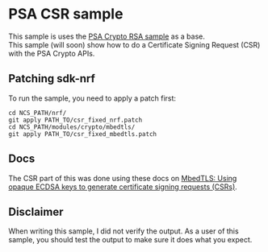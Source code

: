 # PSA CSR sample
This sample is uses the [PSA Crypto RSA sample](https://docs.nordicsemi.com/bundle/ncs-latest/page/nrf/samples/crypto/rsa/README.html) as a base.  
This sample (will soon) show how to do a Certificate Signing Request (CSR) with the PSA Crypto APIs.

## Patching sdk-nrf
To run the sample, you need to apply a patch first:
```
cd NCS_PATH/nrf/
git apply PATH_TO/csr_fixed_nrf.patch
cd NCS_PATH/modules/crypto/mbedtls/
git apply PATH_TO/csr_fixed_mbedtls.patch
```

## Docs
The CSR part of this was done using these docs on [MbedTLS: Using opaque ECDSA keys to generate certificate signing requests (CSRs)](https://os.mbed.com/docs/mbed-os/v6.16/porting/using-psa-enabled-mbed-tls.html#using-opaque-ecdsa-keys-to-generate-certificate-signing-requests-csrs).

## Disclaimer
When writing this sample, I did not verify the output. As a user of this sample, you should test the output to make sure it does what you expect.
